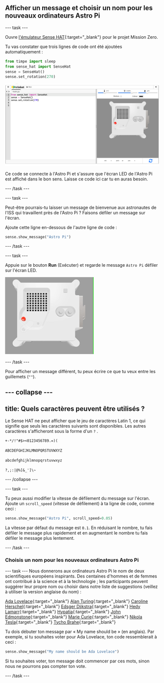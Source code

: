 ## Afficher un message et choisir un nom pour les nouveaux ordinateurs Astro Pi

--- task ---

Ouvre [l'émulateur Sense HAT](https://trinket.io/mission-zero){:target="_blank"} pour le projet Mission Zero.

Tu vas constater que trois lignes de code ont été ajoutées automatiquement :

```python
from timpe import sleep
from sense_hat import SenseHat
sense = SenseHat()
sense.set_rotation(270)
```

![Une capture d'écran de l'émulateur Trinket Sense Hat avec trois lignes de code de démarrage affichées dans le panneau de gauche.](images/sense-hat-emulator2.png)

Ce code se connecte à l'Astro Pi et s'assure que l'écran LED de l'Astro Pi est affiché dans le bon sens. Laisse ce code ici car tu en auras besoin.

--- /task ---

--- task ---

Peut-être pourrais-tu laisser un message de bienvenue aux astronautes de l'ISS qui travaillent près de l'Astro Pi ? Faisons défiler un message sur l'écran.

Ajoute cette ligne en-dessous de l'autre ligne de code :

```python
sense.show_message("Astro Pi")
```

--- /task ---

--- task ---

Appuie sur le bouton **Run** (Exécuter) et regarde le message `Astro Pi` défiler sur l'écran LED.

![L'émulateur Trinket Sense HAT exécutant un exemple de programme qui fait défiler le texte "Astro PI" sur la matrice LED en lettres blanches](images/M0_1.gif)

--- /task ---

Pour afficher un message différent, tu peux écrire ce que tu veux entre les guillemets (`""`).

--- collapse ---
---
title: Quels caractères peuvent être utilisés ?
---

Le Sense HAT ne peut afficher que le jeu de caractères Latin 1, ce qui signifie que seuls les caractères suivants sont disponibles. Les autres caractères s'afficheront sous la forme d'un `?` .

```
+-*/!"#$><0123456789.=)(

ABCDEFGHIJKLMNOPQRSTUVWXYZ

abcdefghijklmnopqrstuvwxyz

?,;:|@%[&_']\~
```

--- /collapse ---

--- task ---

Tu peux aussi modifier la vitesse de défilement du message sur l'écran. Ajoute un `scroll_speed` (vitesse de défilement) à ta ligne de code, comme ceci :

```python
sense.show_message("Astro Pi", scroll_speed=0.05)
```

La vitesse par défaut du message est `0.1`. En réduisant le nombre, tu fais défiler le message plus rapidement et en augmentant le nombre tu fais défiler le message plus lentement.

--- /task ---

### Choisis un nom pour les nouveaux ordinateurs Astro Pi

--- task --- Nous donnerons aux ordinateurs Astro Pi le nom de deux scientifiques européens inspirants. Des centaines d'hommes et de femmes ont contribué à la science et à la technologie ; les participants peuvent suggérer leur propre nom ou choisir dans notre liste de suggestions (veillez à utiliser la version anglaise du nom) :

[Ada Lovelace](https://en.wikipedia.org/wiki/Ada_Lovelace){:target="_blank"} 
[Alan Turing](https://en.wikipedia.org/wiki/Alan_Turing){:target="_blank"} 
[Caroline Herschel](https://en.wikipedia.org/wiki/Caroline_Herschel){:target="_blank"} 
[Edsger Dijkstra](https://en.wikipedia.org/wiki/Edsger_W._Dijkstra){:target="_blank"} 
[Hedy Lamarr](https://en.wikipedia.org/wiki/Hedy_Lamarr){:target="_blank"} 
[Hypatia](https://en.wikipedia.org/wiki/Hypatia){:target="_blank"} 
[John Edmonstone](https://en.wikipedia.org/wiki/John_Edmonstone){:target="_blank"} 
[Marie Curie](https://en.wikipedia.org/wiki/Marie_Curie){:target="_blank"} 
[Nikola Tesla](https://en.wikipedia.org/wiki/Nikola_Tesla){:target="_blank"} 
[Tycho Brahe](https://en.wikipedia.org/wiki/Tycho_Brahe){:target="_blank"}

Tu dois débuter ton message par « My name should be » (en anglais). Par exemple, si tu souhaites voter pour Ada Lovelace, ton code ressemblerait à ceci :

```python
sense.show_message("My name should be Ada Lovelace")
```

Si tu souhaites voter, ton message doit commencer par ces mots, sinon nous ne pourrons pas compter ton vote.

--- /task ---



